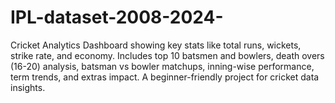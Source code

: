 # IPL-dataset-2008-2024-
Cricket Analytics Dashboard showing key stats like total runs, wickets, strike rate, and economy. Includes top 10 batsmen and bowlers, death overs (16-20) analysis, batsman vs bowler matchups, inning-wise performance, term trends, and extras impact. A beginner-friendly project for cricket data insights.
